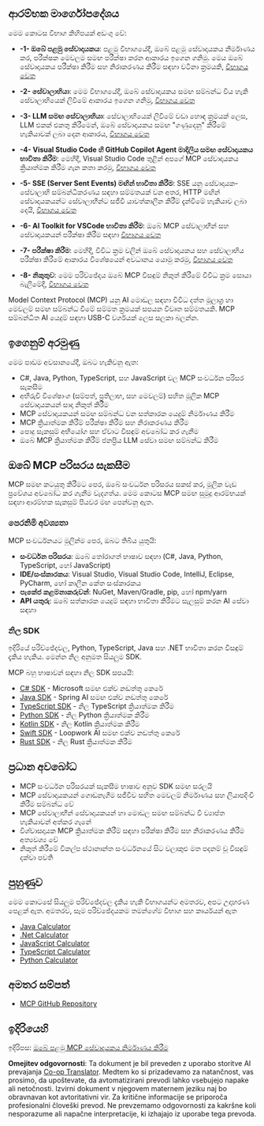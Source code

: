 <!--
CO_OP_TRANSLATOR_METADATA:
{
  "original_hash": "8fdd5786214b32ad33d8b5cf9012a0f7",
  "translation_date": "2025-05-17T08:16:26+00:00",
  "source_file": "03-GettingStarted/README.md",
  "language_code": "sl"
}
-->
## ආරම්භක මාර්ගෝපදේශය  

මෙම කොටස විභාග කිහිපයක් අඩංගු වේ:

- **-1- ඔබේ පළමු සේවාදායකය**: පළමු විභාගයේදී, ඔබේ පළමු සේවාදායකය නිර්මාණය කර, පරීක්ෂක මෙවලම සමඟ පරීක්ෂා කරන ආකාරය ඉගෙන ගනිමු. මෙය ඔබේ සේවාදායකය පරීක්ෂා කිරීම සහ නිරාකරණය කිරීම සඳහා වටිනා ක්‍රමයකි, [විභාගය වෙත](/03-GettingStarted/01-first-server/README.md)

- **-2- සේවාලාභියා**: මෙම විභාගයේදී, ඔබේ සේවාදායකය සමඟ සම්බන්ධ විය හැකි සේවාලාභියෙක් ලිවීමේ ආකාරය ඉගෙන ගනිමු, [විභාගය වෙත](/03-GettingStarted/02-client/README.md)

- **-3- LLM සමඟ සේවාලාභියා**: සේවාලාභියෙක් ලිවීමේ වඩා හොඳ ක්‍රමයක් ලෙස, LLM එකක් එකතු කිරීමෙන්, ඔබේ සේවාදායකය සමඟ "ගණුදෙනු" කිරීමේ හැකියාවක් ලබා දෙන ආකාරය, [විභාගය වෙත](/03-GettingStarted/03-llm-client/README.md)

- **-4- Visual Studio Code හි GitHub Copilot Agent මාදිලිය සමඟ සේවාදායකය භාවිතා කිරීම**: මෙහිදී, Visual Studio Code තුළින් අපගේ MCP සේවාදායකය ක්‍රියාත්මක කිරීම ගැන කතා කරමු, [විභාගය වෙත](/03-GettingStarted/04-vscode/README.md)

- **-5- SSE (Server Sent Events) මඟින් භාවිතා කිරීම**: SSE යනු සේවාදායක-සේවාලාභි සම්බන්ධීකරණය සඳහා සම්මතයක් වන අතර, HTTP මඟින් සේවාදායකයන්ට සේවාලාභීන්ට සජීවී යාවත්කාලීන කිරීම් දැන්වීමේ හැකියාව ලබා දෙයි, [විභාගය වෙත](/03-GettingStarted/05-sse-server/README.md)

- **-6- AI Toolkit for VSCode භාවිතා කිරීම**: ඔබේ MCP සේවාලාභීන් සහ සේවාදායකයන් පරීක්ෂා කිරීම සඳහා [විභාගය වෙත](/03-GettingStarted/06-aitk/README.md)

- **-7- පරීක්ෂා කිරීම**: මෙහිදී, විවිධ ක්‍රම වලින් ඔබේ සේවාදායකය සහ සේවාලාභිය පරීක්ෂා කිරීමේ ආකාරය විශේෂයෙන් අවධානය යොමු කරමු, [විභාගය වෙත](/03-GettingStarted/07-testing/README.md)

- **-8- නිකුතුව**: මෙම පරිච්ඡේදය ඔබේ MCP විසඳුම් නිකුත් කිරීමේ විවිධ ක්‍රම සොයා බැලීමේදී, [විභාගය වෙත](/03-GettingStarted/08-deployment/README.md)


Model Context Protocol (MCP) යනු AI මොඩල සඳහා විවිධ දත්ත මූලාශ්‍ර හා මෙවලම් සමඟ සම්බන්ධ වීමේ සම්මත ක්‍රමයක් සපයන විවෘත සම්මතයකි. MCP සම්බන්ධිත AI යෙදුම් සඳහා USB-C වර්ගයක් ලෙස සලකා බලන්න.

## ඉගෙනුම් අරමුණු

මෙම පාඩම අවසානයේදී, ඔබට හැකිවනු ඇත:

- C#, Java, Python, TypeScript, සහ JavaScript වල MCP සංවර්ධන පරිසර සැකසීම
- අභිරුචි විශේෂාංග (සම්පත්, ප්‍රතිලාභ, සහ මෙවලම්) සහිත මූලික MCP සේවාදායකයන් සාදා නිකුත් කිරීම
- MCP සේවාදායකයන් සමඟ සම්බන්ධ වන සත්කාරක යෙදුම් නිර්මාණය කිරීම
- MCP ක්‍රියාත්මක කිරීම් පරීක්ෂා කිරීම සහ නිරාකරණය කිරීම
- පොදු සැකසුම් අභියෝග සහ ඒවාට විසඳුම් අවබෝධ කර ගැනීම
- ඔබේ MCP ක්‍රියාත්මක කිරීම් ජනප්‍රිය LLM සේවා සමඟ සම්බන්ධ කිරීම

## ඔබේ MCP පරිසරය සැකසීම

MCP සමඟ කටයුතු කිරීමට පෙර, ඔබේ සංවර්ධන පරිසරය සකස් කර, මූලික වැඩ ප්‍රවේශය අවබෝධ කර ගැනීම වැදගත්ය. මෙම කොටස MCP සමඟ සුමුදු ආරම්භයක් සඳහා ආරම්භක සැකසුම් පියවර මඟ පෙන්වනු ඇත.

### පෙරනිමි අවශ්‍යතා

MCP සංවර්ධනයට මුලින්ම පෙර, ඔබට තිබිය යුතුයි:

- **සංවර්ධන පරිසරය**: ඔබේ තෝරාගත් භාෂාව සඳහා (C#, Java, Python, TypeScript, හෝ JavaScript)
- **IDE/සංස්කාරකය**: Visual Studio, Visual Studio Code, IntelliJ, Eclipse, PyCharm, හෝ කාලීන කේත සංස්කාරකය
- **පැකේජ කළමනාකරුවන්**: NuGet, Maven/Gradle, pip, හෝ npm/yarn
- **API යතුරු**: ඔබේ සත්කාරක යෙදුම් සඳහා භාවිතා කිරීමට සැලසුම් කරන AI සේවා සඳහා


### නිල SDK

ඉදිරියේ පරිච්ඡේදවල, Python, TypeScript, Java සහ .NET භාවිතා කරන විසඳුම් දැකිය හැකිය. මෙන්න නිල අනුමත සියලුම SDK.

MCP බහු භාෂාවන් සඳහා නිල SDK සපයයි:
- [C# SDK](https://github.com/modelcontextprotocol/csharp-sdk) - Microsoft සමඟ එක්ව නඩත්තු කෙරේ
- [Java SDK](https://github.com/modelcontextprotocol/java-sdk) - Spring AI සමඟ එක්ව නඩත්තු කෙරේ
- [TypeScript SDK](https://github.com/modelcontextprotocol/typescript-sdk) - නිල TypeScript ක්‍රියාත්මක කිරීම
- [Python SDK](https://github.com/modelcontextprotocol/python-sdk) - නිල Python ක්‍රියාත්මක කිරීම
- [Kotlin SDK](https://github.com/modelcontextprotocol/kotlin-sdk) - නිල Kotlin ක්‍රියාත්මක කිරීම
- [Swift SDK](https://github.com/modelcontextprotocol/swift-sdk) - Loopwork AI සමඟ එක්ව නඩත්තු කෙරේ
- [Rust SDK](https://github.com/modelcontextprotocol/rust-sdk) - නිල Rust ක්‍රියාත්මක කිරීම

## ප්‍රධාන අවබෝධ

- MCP සංවර්ධන පරිසරයක් සැකසීම භාෂාව අනුව SDK සමඟ සරලයි
- MCP සේවාදායකයන් ගොඩනැගීම සජීවීව සහිත මෙවලම් නිර්මාණය සහ ලියාපදිංචි කිරීම සම්බන්ධ වේ
- MCP සේවාලාභීන් සේවාදායකයන් හා මොඩල සමඟ සම්බන්ධ වී ව්‍යාප්ත හැකියාවන් අත්කර ගැනේ
- විශ්වාසදායක MCP ක්‍රියාත්මක කිරීම් සඳහා පරීක්ෂා කිරීම සහ නිරාකරණය කිරීම අත්‍යවශ්‍ය වේ
- නිකුත් කිරීමේ විකල්ප ස්ථානාන්ත සංවර්ධනයේ සිට වලාකුළු මත පදනම් වූ විසඳුම් දක්වා පවති

## පුහුණුව

මෙම කොටසේ සියලුම පරිච්ඡේදවල දැකිය හැකි විභාගයන්ට අමතරව, අපට උදාහරණ පෙළක් ඇත. අමතරව, සෑම පරිච්ඡේදයකම තමන්ගේම විභාග සහ කාර්යයන් ඇත

- [Java Calculator](./samples/java/calculator/README.md)
- [.Net Calculator](../../../03-GettingStarted/samples/csharp)
- [JavaScript Calculator](./samples/javascript/README.md)
- [TypeScript Calculator](./samples/typescript/README.md)
- [Python Calculator](../../../03-GettingStarted/samples/python)

## අමතර සම්පත්

- [MCP GitHub Repository](https://github.com/microsoft/mcp-for-beginners)

## ඉදිරියෙහි

ඉදිරිපස: [ඔබේ පළමු MCP සේවාදායකය නිර්මාණය කිරීම](/03-GettingStarted/01-first-server/README.md)

**Omejitev odgovornosti**:
Ta dokument je bil preveden z uporabo storitve AI prevajanja [Co-op Translator](https://github.com/Azure/co-op-translator). Medtem ko si prizadevamo za natančnost, vas prosimo, da upoštevate, da avtomatizirani prevodi lahko vsebujejo napake ali netočnosti. Izvirni dokument v njegovem maternem jeziku naj bo obravnavan kot avtoritativni vir. Za kritične informacije se priporoča profesionalni človeški prevod. Ne prevzemamo odgovornosti za kakršne koli nesporazume ali napačne interpretacije, ki izhajajo iz uporabe tega prevoda.